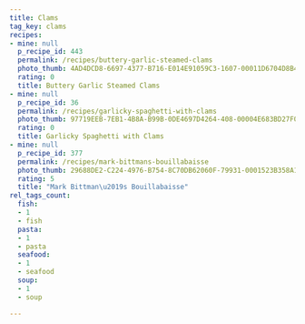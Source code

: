 ```yaml
---
title: Clams
tag_key: clams
recipes:
- mine: null
  p_recipe_id: 443
  permalink: /recipes/buttery-garlic-steamed-clams
  photo_thumb: 4AD4DCD8-6697-4377-B716-E014E91059C3-1607-00011D6704D8B480.jpg
  rating: 0
  title: Buttery Garlic Steamed Clams
- mine: null
  p_recipe_id: 36
  permalink: /recipes/garlicky-spaghetti-with-clams
  photo_thumb: 97719EEB-7EB1-4B8A-B99B-0DE4697D4264-408-00004E683BD27F0A.jpg
  rating: 0
  title: Garlicky Spaghetti with Clams
- mine: null
  p_recipe_id: 377
  permalink: /recipes/mark-bittmans-bouillabaisse
  photo_thumb: 29688DE2-C224-4976-B754-8C70DB62060F-79931-0001523B358A10DE.jpg
  rating: 5
  title: "Mark Bittman\u2019s Bouillabaisse"
rel_tags_count:
  fish:
  - 1
  - fish
  pasta:
  - 1
  - pasta
  seafood:
  - 1
  - seafood
  soup:
  - 1
  - soup

---
```

